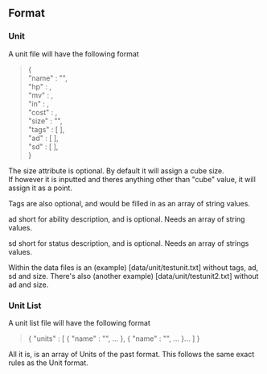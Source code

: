 ## Format
### Unit
A unit file will have the following format  
  
> {     
>   "name" : "",  
>   "hp" : ,  
>   "mv" : ,  
>   "in" : ,  
>   "cost" : ,  
>   "size" : "",   
>   "tags" : [ ],  
>   "ad" : [ ],  
>   "sd" : [ ],  
> }
  
The size attribute is optional. By default it will assign a cube size.  
If however it is inputted and theres anything other than "cube" value, it will assign it as a point.  
  
Tags are also optional, and would be filled in as an array of string values.

ad short for ability description, and is optional. Needs an array of string values.

sd short for status description, and is optional. Needs an array of strings values.

Within the data files is an (example) [data/unit/testunit.txt] without tags, ad, sd and size. 
There's also (another example) [data/unit/testunit2.txt] without ad and size.

### Unit List
A unit list file will have the following format  

> {
>    "units" : [
>       {
>           "name" : "", ...
>       },
>       {
>           "name" : "", ...
>       }...
>   ]
> }

All it is, is an array of Units of the past format. 
This follows the same exact rules as the Unit format. 